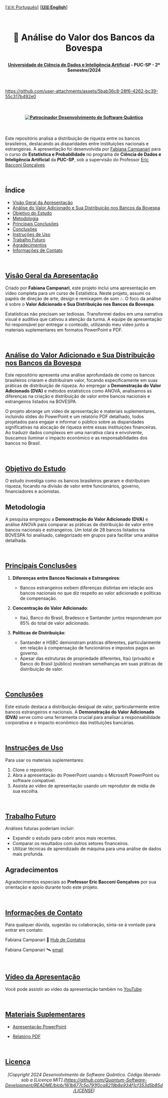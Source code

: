 
 \[[🇧🇷 Português](README.pt_BR.md)\] \[**[🇺🇸 English](README.md)**\]

 <br>

  <!--  START HEADER  -->   

  # <p align="center"> 🏦 Análise do Valor dos Bancos da Bovespa
  #### <p align="center"> [Universidade de Ciência de Dados e Inteligência Artificial]() - PUC-SP - 2º Semestre/2024

<br>

https://github.com/user-attachments/assets/5bab36c8-28f6-4262-bc39-55c317b492e0

<br>

#### <p align="center"> [![Patrocinador Desenvolvimento de Software Quântico](https://img.shields.io/badge/Sponsor-Quantum%20Software%20Development-brightgreen?logo=GitHub)](https://github.com/sponsors/Quantum-Software-Development)

<br>

Este repositório analisa a distribuição de riqueza entre os bancos brasileiros, destacando as disparidades entre instituições nacionais e estrangeiras. A apresentação foi desenvolvida por [Fabiana Campanari](https://github.com/FabianaCampanari) para o curso de **Estatística e Probabilidade** no programa de **Ciência de Dados e Inteligência Artificial** da **PUC-SP**, sob a supervisão do Professor [Eric Bacconi Gonçalves](https://www.linkedin.com/in/eric-bacconi-423137/)


<br>

## Índice
- [Visão Geral da Apresentação](#visão-geral-da-apresentação)
- [Análise do Valor Adicionado e Sua Distribuição nos Bancos da Bovespa](#análise-do-valor-adicionado-e-sua-distribuição-nos-bancos-da-bovespa)
- [Objetivo do Estudo](#objetivo-do-estudo)
- [Metodologia](#metodologia)
- [Principais Conclusões](#principais-conclusões)
- [Conclusões](#conclusões)
- [Instruções de Uso](#instruções-de-uso)
- [Trabalho Futuro](#trabalho-futuro)
- [Agradecimentos](#agradecimentos)
- [Informações de Contato](#informações-de-contato)

  
<br>

## [Visão Geral da Apresentação]()

Criado por **Fabiana Campanari**, este projeto inclui uma apresentação em vídeo completa para um curso de Estatística. Neste projeto, assumi os papéis de direção de arte, design e remixagem de som 🎶. O foco da análise é sobre o **Valor Adicionado e Sua Distribuição nos Bancos da Bovespa**.

Estatísticas não precisam ser tediosas. Transformei dados em uma narrativa visual e auditiva que cativou a atenção da turma. A equipe de apresentação foi responsável por entregar o conteúdo, utilizando meu vídeo junto a materiais suplementares em formatos PowerPoint e PDF.


<br>

## [Análise do Valor Adicionado e Sua Distribuição nos Bancos da Bovespa]()

Este repositório apresenta uma análise aprofundada de como os bancos brasileiros criaram e distribuíram valor, focando especificamente em suas práticas de distribuição de riqueza. Ao empregar a **Demonstração do Valor Adicionado (DVA)** e métodos estatísticos como ANOVA, analisamos as diferenças na criação e distribuição de valor entre bancos nacionais e estrangeiros listados na BOVESPA.

O projeto abrange um vídeo de apresentação e materiais suplementares, incluindo slides do PowerPoint e um relatório PDF detalhado, todos projetados para engajar e informar o público sobre as disparidades significativas na alocação de riqueza entre essas instituições financeiras. Ao traduzir dados complexos em uma narrativa clara e envolvente, buscamos iluminar o impacto econômico e as responsabilidades dos bancos no Brasil.



<br>

## [Objetivo do Estudo]()

O estudo investiga como os bancos brasileiros geraram e distribuíram riqueza, focando na divisão de valor entre funcionários, governo, financiadores e acionistas.

## Metodologia
A pesquisa empregou a **Demonstração do Valor Adicionado (DVA)** e análise ANOVA para comparar as práticas de distribuição de valor entre bancos nacionais e estrangeiros. Um total de 28 bancos listados na BOVESPA foi analisado, categorizado em grupos para facilitar uma análise detalhada.



<br>

## [Principais Conclusões]()

1. **Diferenças entre Bancos Nacionais e Estrangeiros**:
   - Bancos estrangeiros exibem diferenças distintas em relação aos bancos nacionais no que diz respeito ao valor adicionado e políticas de compensação.
   
2. **Concentração do Valor Adicionado**:
   - Itaú, Banco do Brasil, Bradesco e Santander juntos responderam por 85% do total de valor adicionado.
   
3. **Políticas de Distribuição**:
   - Santander e HSBC demonstram práticas diferentes, particularmente em relação à compensação de funcionários e impostos pagos ao governo.
   - Apesar das estruturas de propriedade diferentes, Itaú (privado) e Banco do Brasil (público) mostram semelhanças em suas práticas de distribuição de valor.



<br>

## [Conclusões]()

Este estudo destaca a distribuição desigual de valor, particularmente entre bancos estrangeiros e nacionais. A **Demonstração do Valor Adicionado (DVA)** serve como uma ferramenta crucial para analisar a responsabilidade corporativa e o impacto econômico das instituições bancárias.


<br>


## [Instruções de Uso]()

Para usar os materiais suplementares:
1. Clone o repositório.
2. Abra a apresentação do PowerPoint usando o Microsoft PowerPoint ou software compatível.
3. Assista ao vídeo de apresentação usando um reprodutor de mídia de sua escolha.


<br>


## [Trabalho Futuro]()

Análises futuras poderiam incluir:
- Expandir o estudo para cobrir anos mais recentes.
- Comparar os resultados com outros setores financeiros.
- Utilizar técnicas de aprendizado de máquina para uma análise de dados mais profunda.



## Agradecimentos

Agradecimentos especiais ao **Professor Eric Bacconi Gonçalves** por sua orientação e apoio durante todo este projeto.



<br>

## [Informações de Contato]()

Para qualquer dúvida, sugestão ou colaboração, sinta-se à vontade para entrar em contato:

Fabiana Campanari 🚀 [Hub de Contatos](https://linktr.ee/fabianacampanari)

Fabiana Campanari 🛰️ [email](mailto:fabicampanari@proton.me)


<br>
 

## [Vídeo da Apresentação]()

Você pode assistir ao vídeo da apresentação também no [YouTube](https://youtu.be/_ytC6S4oDbM)


<br>


## [Materiais Suplementares]()

- [Apresentação PowerPoint](https://github.com/Quantum-Software-Development/Bovespa-Banks-Value-Analysis/blob/cb18be4b82af69ffc41328cafd92ba7746a3eceb/Bovespa%20Presentation/Portugues/Ana%CC%81lise%20do%20Valor%20Adicionado%20e%20de%20Sua%20Distribuic%CC%A7a%CC%83o%20nos%20Bancos%20da%20BOVESPA%20(2007-2011).pdf)
  
- [Relatório PDF](https://github.com/Quantum-Software-Development/Bovespa-Banks-Value-Analysis/blob/f44f6472e748892b1929dfb0bb0c2eb75d13fb5d/Bovespa%20Presentation/Portugues/Ana%CC%81lise%20do%20Valor%20Adicionado%20e%20de%20Sua%20Distribuic%CC%A7a%CC%83o%20nos%20Bancos%20da%20BOVESPA%20(2007-2011).pptx)


<br>
  

## [Licença]()

###### <p align="center"> [Copyright 2024 Desenvolvimento de Software Quântico. Código liberado sob a [Licença MIT].(https://github.com/Quantum-Software-Development/README/blob/161b677c5a791f0ca8219b8e934f1cf353d5b85d/LICENSE)
